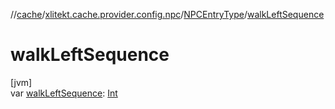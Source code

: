 //[cache](../../../index.md)/[xlitekt.cache.provider.config.npc](../index.md)/[NPCEntryType](index.md)/[walkLeftSequence](walk-left-sequence.md)

# walkLeftSequence

[jvm]\
var [walkLeftSequence](walk-left-sequence.md): [Int](https://kotlinlang.org/api/latest/jvm/stdlib/kotlin/-int/index.html)
